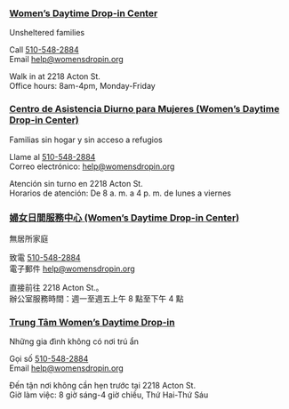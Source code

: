 <RenderIf language="default">

### [Women’s Daytime Drop-in Center](https://www.womensdropin.org/)

Unsheltered families

Call [510-548-2884](tel:+1-510-548-2884)  
 Email [help@womensdropin.org](mailto:help@womensdropin.org)

Walk in at 2218 Acton St.  
 Office hours: 8am-4pm, Monday-Friday

</RenderIf>
<RenderIf language="es">
 
 ### [Centro de Asistencia Diurno para Mujeres (Women’s Daytime Drop-in Center)](https://www.womensdropin.org/)

Familias sin hogar y sin acceso a refugios

Llame al [510-548-2884](tel:+1-510-548-2884)  
 Correo electrónico: [help@womensdropin.org](mailto:help@womensdropin.org)

Atención sin turno en 2218 Acton St.  
 Horarios de atención: De 8 a. m. a 4 p. m. de lunes a viernes

</RenderIf>
<RenderIf language="zh">

### [婦女日間服務中心 (Women’s Daytime Drop-in Center)](https://www.womensdropin.org/)

無居所家庭

致電 [510-548-2884](tel:+1-510-548-2884)  
 電子郵件 [help@womensdropin.org](mailto:help@womensdropin.org)

直接前往 2218 Acton St.。  
 辦公室服務時間：週一至週五上午 8 點至下午 4 點

</RenderIf>
<RenderIf language="vi">

### [Trung Tâm Women’s Daytime Drop-in](https://www.womensdropin.org/)

Những gia đình không có nơi trú ẩn

Gọi số [510-548-2884](tel:+1-510-548-2884)  
 Email [help@womensdropin.org](mailto:help@womensdropin.org)

Đến tận nơi không cần hẹn trước tại 2218 Acton St.  
 Giờ làm việc: 8 giờ sáng-4 giờ chiều, Thứ Hai-Thứ Sáu

</RenderIf>
